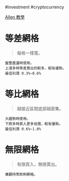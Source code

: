 #investment #cryptocurrency 

[Allen 教學](https://drive.google.com/drive/folders/1ferMo0aH4M09u_GFF_mhq2Gd4bA83dfi)

# 等差網格
> 每格一樣寬。

	盤整震盪時使用。
	上漲多時等差賣出的較多，較有優勢。
	最佳利潤 0.3%~0.6%

# 等比網格
> 越接近區間底部越密集。

	大趨勢時使用。
	下跌多時買入更多低價，較有優勢。
	最佳利潤 0.6%~1.0%

# 無限網格
> 有限買入，無限賣出。

	兼顧持幣即刷網格。